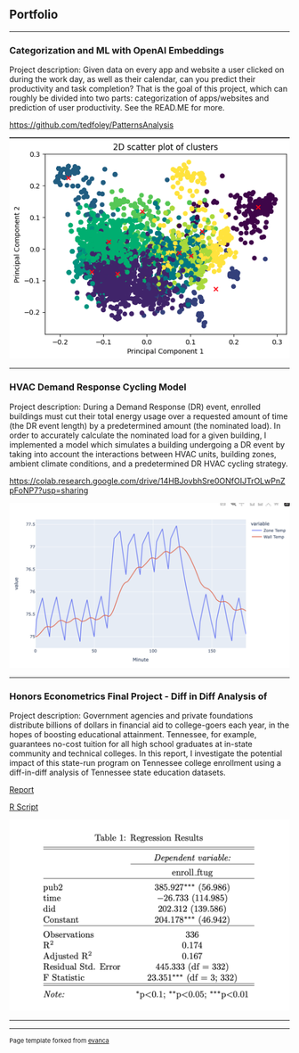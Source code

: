 ## Portfolio

---

### Categorization and ML with OpenAI Embeddings 

Project description: Given data on every app and website a user clicked on during the work day, as well as their calendar, can you predict their productivity and task completion? That is the goal of this project, which can roughly be divided into two parts: categorization of apps/websites and prediction of user productivity. See the READ.ME for more. 

<https://github.com/tedfoley/PatternsAnalysis>

<img src="images/Screenshot 2023-09-12 at 18.59.25.png?raw=true"/>

---

### HVAC Demand Response Cycling Model

Project description: During a Demand Response (DR) event, enrolled buildings must cut their total energy usage over a requested amount of time (the DR event length) by a predetermined amount (the nominated load). In order to accurately calculate the nominated load for a given building, I implemented a model which simulates a building undergoing a DR event by taking into account the interactions between HVAC units, building zones, ambient climate conditions, and a predetermined DR HVAC cycling strategy.

<https://colab.research.google.com/drive/14HBJovbhSre0ONfOIJTrOLwPnZpFoNP7?usp=sharing>

<img src="images/Screenshot 2023-09-03 at 18.44.39.png?raw=true"/>


---

### Honors Econometrics Final Project - Diff in Diff Analysis of 

Project description: Government agencies and private foundations distribute billions of dollars in financial aid to college-goers each year, in the hopes of boosting educational attainment. Tennessee, for example, guarantees no-cost tuition for all high school graduates at in-state community and technical colleges. In this report, I investigate the potential impact of this state-run program on Tennessee college enrollment using a diff-in-diff analysis of Tennessee state education datasets.

[Report](/pdf/Report.pdf)

[R Script](/pdf/Econometrics_final_project.R)

<img src="images/Screenshot 2023-09-12 at 19.18.14.png?raw=true"/>


---




---
<p style="font-size:11px">Page template forked from <a href="https://github.com/evanca/quick-portfolio">evanca</a></p>
<!-- Remove above link if you don't want to attibute -->

